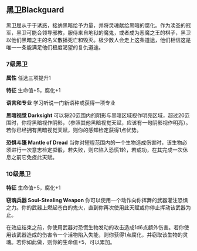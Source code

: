## 黑卫Blackguard

黑卫屈从于于诱惑，接纳黑暗给予力量，并将灵魂献给黑暗的腐化。作为渎圣的冠军，黑卫可能会领导邪教，服侍来自地狱的魔鬼，或者成为恶魔之王的棋子，黑卫以他们黑暗之主的名义散播死亡和毁灭。极少数人会走上这条道途，他们相信这是唯一一条能满足他们极度渴望的复仇道途。

### 7级黑卫

**属性** 任选三项提升1

**特征** 生命值+5，腐化+1

**语言和专业** 学习听说一门新语种或获得一项专业

**黑暗视觉 Darksight**
可以将20范围内的阴影与黑暗区域视作明亮区域，超过20范围时，你将黑暗视作阴影，（参照其他黑暗视觉天赋，应该有一句阴影视作明亮）。若你已经拥有黑暗视觉天赋，则你的感知检定获得1点优势。

**恐惧斗篷 Mantle of Dread**
当你对短程范围内的一个生物造成伤害时，该生物必须进行一次意志检定掷骰，若失败，则它陷入恐慌1轮，若成功，在其完成一次休息之前它免疫此天赋。

### 10级黑卫

**特征** 生命值+5，腐化+1

**窃魂兵器 Soul-Stealing Weapon**
你可以使用一个动作向你挥舞的武器灌注恐惧之力。你的武器上燃起苍白的鬼火，直到你再次使用此天赋或你停止挥动该武器为止。

在效应结束之前，你使用武器对恐慌生物发动的攻击造成1d6点额外伤害。若你使用该武器造成的伤害令一个活物陷入失能，则你获得1点腐化，并窃取该生物的灵魂。若你如此做，则你的生命值+5，可以累加。
